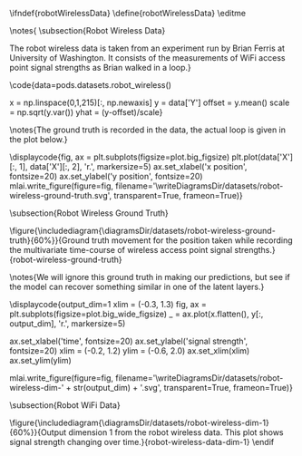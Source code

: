\ifndef{robotWirelessData}
\define{robotWirelessData}
\editme

\notes{
\subsection{Robot Wireless Data}

The robot wireless data is taken from an experiment run by Brian Ferris at University of Washington. It consists of the measurements of WiFi access point signal strengths as Brian walked in a loop.}

\code{data=pods.datasets.robot_wireless()

x = np.linspace(0,1,215)[:, np.newaxis]
y = data['Y']
offset = y.mean()
scale = np.sqrt(y.var())
yhat = (y-offset)/scale}

\notes{The ground truth is recorded in the data, the actual loop is given in the plot below.}

\displaycode{fig, ax = plt.subplots(figsize=plot.big_figsize)
plt.plot(data['X'][:, 1], data['X'][:, 2], 'r.', markersize=5)
ax.set_xlabel('x position', fontsize=20)
ax.set_ylabel('y position', fontsize=20)
mlai.write_figure(figure=fig, filename='\writeDiagramsDir/datasets/robot-wireless-ground-truth.svg', transparent=True, frameon=True)}

\subsection{Robot Wireless Ground Truth}

\figure{\includediagram{\diagramsDir/datasets/robot-wireless-ground-truth}{60%}}{Ground truth movement for the position taken while recording the multivariate time-course of wireless access point signal strengths.}{robot-wireless-ground-truth}

\notes{We will ignore this ground truth in making our predictions, but see if the model can recover something similar in one of the latent layers.}

\displaycode{output_dim=1
xlim = (-0.3, 1.3)
fig, ax = plt.subplots(figsize=plot.big_wide_figsize)
_ = ax.plot(x.flatten(), y[:, output_dim], 
            'r.', markersize=5)

ax.set_xlabel('time', fontsize=20)
ax.set_ylabel('signal strength', fontsize=20)
xlim = (-0.2, 1.2)
ylim = (-0.6, 2.0)
ax.set_xlim(xlim)
ax.set_ylim(ylim)

mlai.write_figure(figure=fig, filename='\writeDiagramsDir/datasets/robot-wireless-dim-' + str(output_dim) + '.svg', 
            transparent=True, frameon=True)}


\subsection{Robot WiFi Data}
			
\figure{\includediagram{\diagramsDir/datasets/robot-wireless-dim-1}{60%}}{Output dimension 1 from the robot wireless data. This plot shows signal strength changing over time.}{robot-wireless-data-dim-1}
\endif
